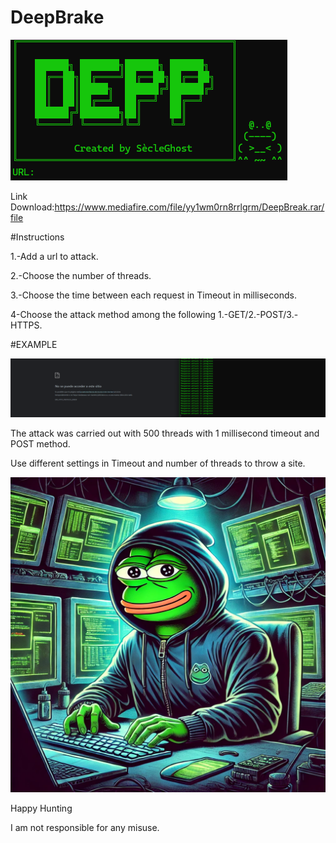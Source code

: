 # DeepBrake
![alt text](https://github.com/secleGhost/DeepBrake/blob/b54917d9c538a7e2c39b7db59cc7d525bb5d60c6/image/deep.png)


Link Download:https://www.mediafire.com/file/yy1wm0rn8rrlgrm/DeepBreak.rar/file

#Instructions

1.-Add a url to attack.

2.-Choose the number of threads.

3.-Choose the time between each request in Timeout in milliseconds.

4-Choose the attack method among the following 1.-GET/2.-POST/3.-HTTPS.


#EXAMPLE

![alt text](https://github.com/secleGhost/DeepBrake/blob/556955f3279e931892830294ca8e053b701c812d/image/example1.png)

The attack was carried out with 500 threads with 1 millisecond timeout and POST method.

Use different settings in Timeout and number of threads to throw a site.


![alt text](https://github.com/secleGhost/DeepBrake/blob/d0f9e896a09a4a337be227d86e27e472272aa1c1/image/pepe.webp)


Happy Hunting

I am not responsible for any misuse.
